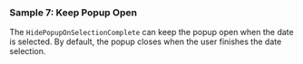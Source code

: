### Sample 7: Keep Popup Open

The `HidePopupOnSelectionComplete` can keep the popup open when the date is selected. By default, the popup closes when the user finishes the date selection.